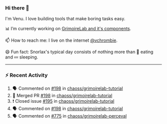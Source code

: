 ### Hi there 👋

I'm Venu. I love building tools that make boring tasks easy.

📊 I’m currently working on [GrimoireLab and it's components](https://chaoss.github.io/grimoirelab).

📫 How to reach me: I live on the internet [@vchrombie](https://www.google.co.in/search?q=vchrombie).

😄 Fun fact: Snorlax's typical day consists of nothing more than :doughnut: eating and :zzz: sleeping.

---

### :zap: Recent Activity

<!--START_SECTION:activity-->
1. 🗣 Commented on [#198](https://github.com/chaoss/grimoirelab-tutorial/issues/198) in [chaoss/grimoirelab-tutorial](https://github.com/chaoss/grimoirelab-tutorial)
2. 🎉 Merged PR [#198](https://github.com/chaoss/grimoirelab-tutorial/pull/198) in [chaoss/grimoirelab-tutorial](https://github.com/chaoss/grimoirelab-tutorial)
3. ❗️ Closed issue [#195](https://github.com/chaoss/grimoirelab-tutorial/issues/195) in [chaoss/grimoirelab-tutorial](https://github.com/chaoss/grimoirelab-tutorial)
4. 🗣 Commented on [#198](https://github.com/chaoss/grimoirelab-tutorial/issues/198) in [chaoss/grimoirelab-tutorial](https://github.com/chaoss/grimoirelab-tutorial)
5. 🗣 Commented on [#775](https://github.com/chaoss/grimoirelab-perceval/issues/775) in [chaoss/grimoirelab-perceval](https://github.com/chaoss/grimoirelab-perceval)
<!--END_SECTION:activity-->

<!--
**vchrombie/vchrombie** is a ✨ _special_ ✨ repository because its `README.md` (this file) appears on your GitHub profile.

Here are some ideas to get you started:

- 🔭 I’m currently working on ...
- 🌱 I’m currently learning ...
- 👯 I’m looking to collaborate on ...
- 🤔 I’m looking for help with ...
- 💬 Ask me about ...
- 📫 How to reach me: ...
- 😄 Pronouns: ...
- ⚡ Fun fact: ...
-->
